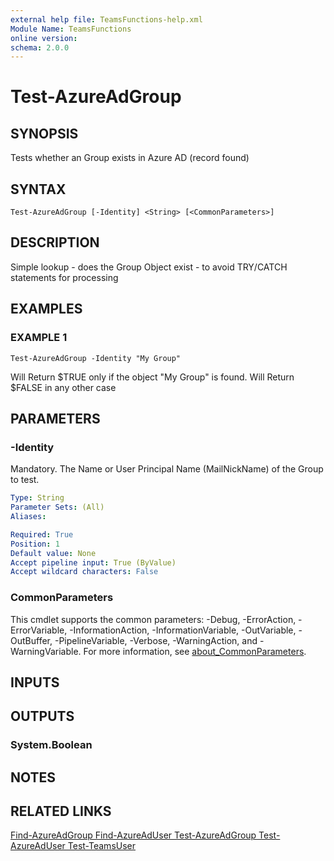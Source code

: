 ```yaml
---
external help file: TeamsFunctions-help.xml
Module Name: TeamsFunctions
online version:
schema: 2.0.0
---
```


# Test-AzureAdGroup

## SYNOPSIS
Tests whether an Group exists in Azure AD (record found)

## SYNTAX

```
Test-AzureAdGroup [-Identity] <String> [<CommonParameters>]
```

## DESCRIPTION
Simple lookup - does the Group Object exist - to avoid TRY/CATCH statements for processing

## EXAMPLES

### EXAMPLE 1
```
Test-AzureAdGroup -Identity "My Group"
```

Will Return $TRUE only if the object "My Group" is found.
  Will Return $FALSE in any other case

## PARAMETERS

### -Identity
Mandatory.
The Name or User Principal Name (MailNickName) of the Group to test.

```yaml
Type: String
Parameter Sets: (All)
Aliases:

Required: True
Position: 1
Default value: None
Accept pipeline input: True (ByValue)
Accept wildcard characters: False
```

### CommonParameters
This cmdlet supports the common parameters: -Debug, -ErrorAction, -ErrorVariable, -InformationAction, -InformationVariable, -OutVariable, -OutBuffer, -PipelineVariable, -Verbose, -WarningAction, and -WarningVariable. For more information, see [about_CommonParameters](http://go.microsoft.com/fwlink/?LinkID=113216).

## INPUTS

## OUTPUTS

### System.Boolean
## NOTES

## RELATED LINKS

[Find-AzureAdGroup
Find-AzureAdUser
Test-AzureAdGroup
Test-AzureAdUser
Test-TeamsUser]()

